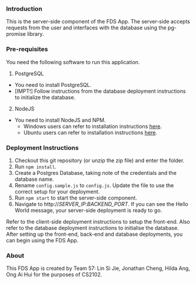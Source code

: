### Introduction
This is the server-side component of the FDS App.
The server-side accepts requests from the user and interfaces with the database using the pg-promise library.

### Pre-requisites
You need the following software to run this application.
1. PostgreSQL
  - You need to install PostgreSQL.
  - [IMPT!] Follow instructions from the database deployment instructions to initialize the database.
2. NodeJS
  - You need to install NodeJS and NPM. 
    - Windows users can refer to installation instructions [here](https://www.guru99.com/download-install-node-js.html).
    - Ubuntu users can refer to installation instructions [here](https://www.digitalocean.com/community/tutorials/how-to-install-node-js-on-ubuntu-18-04).

### Deployment Instructions
1. Checkout this git repository (or unzip the zip file) and enter the folder.
2. Run `npm install`.
3. Create a Postgres Database, taking note of the credentials and the database name.
4. Rename `config.sample.js` to `config.js`. Update the file to use the correct setup for your deployment.
5. Run `npm start` to start the server-side component.
6. Navigate to http://*SERVER_IP*:*BACKEND_PORT*. If you can see the Hello World message, your server-side deployment is ready to go.

Refer to the client-side deployment instructions to setup the front-end. 
Also refer to the database deployment instructions to initialise the database.
After setting up the front-end, back-end and database deployments, you can begin using the FDS App.

### About
This FDS App is created by Team 57: Lin Si Jie, Jonathan Cheng, Hilda Ang, Ong Ai Hui for the purposes of CS2102.

